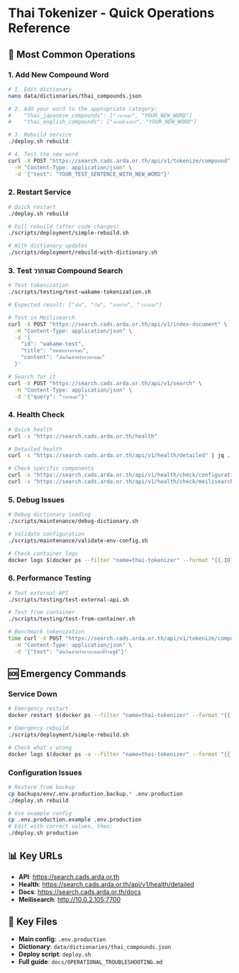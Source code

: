 # Thai Tokenizer - Quick Operations Reference

## 🚀 Most Common Operations

### 1. Add New Compound Word
```bash
# 1. Edit dictionary
nano data/dictionaries/thai_compounds.json

# 2. Add your word to the appropriate category:
#    "thai_japanese_compounds": ["วากาเมะ", "YOUR_NEW_WORD"]
#    "thai_english_compounds": ["คอมพิวเตอร์", "YOUR_NEW_WORD"]

# 3. Rebuild service
./deploy.sh rebuild

# 4. Test the new word
curl -X POST "https://search.cads.arda.or.th/api/v1/tokenize/compound" \
  -H "Content-Type: application/json" \
  -d '{"text": "YOUR_TEST_SENTENCE_WITH_NEW_WORD"}'
```

### 2. Restart Service
```bash
# Quick restart
./deploy.sh rebuild

# Full rebuild (after code changes)
./scripts/deployment/simple-rebuild.sh

# With dictionary updates
./scripts/deployment/rebuild-with-dictionary.sh
```

### 3. Test วากาเมะ Compound Search
```bash
# Test tokenization
./scripts/testing/test-wakame-tokenization.sh

# Expected result: ["ฉัน", "กิน", "สาหร่าย", "วากาเมะ"]

# Test in Meilisearch
curl -X POST "https://search.cads.arda.or.th/api/v1/index-document" \
  -H "Content-Type: application/json" \
  -d '{
    "id": "wakame-test",
    "title": "ทดสอบวากาเมะ",
    "content": "ฉันกินสาหร่ายวากาเมะ"
  }'

# Search for it
curl -X POST "https://search.cads.arda.or.th/api/v1/search" \
  -H "Content-Type: application/json" \
  -d '{"query": "วากาเมะ"}'
```

### 4. Health Check
```bash
# Quick health
curl -s "https://search.cads.arda.or.th/health"

# Detailed health
curl -s "https://search.cads.arda.or.th/api/v1/health/detailed" | jq .

# Check specific components
curl -s "https://search.cads.arda.or.th/api/v1/health/check/configuration_validity"
curl -s "https://search.cads.arda.or.th/api/v1/health/check/meilisearch"
```

### 5. Debug Issues
```bash
# Debug dictionary loading
./scripts/maintenance/debug-dictionary.sh

# Validate configuration
./scripts/maintenance/validate-env-config.sh

# Check container logs
docker logs $(docker ps --filter "name=thai-tokenizer" --format "{{.ID}}" | head -1) --tail 50
```

### 6. Performance Testing
```bash
# Test external API
./scripts/testing/test-external-api.sh

# Test from container
./scripts/testing/test-from-container.sh

# Benchmark tokenization
time curl -X POST "https://search.cads.arda.or.th/api/v1/tokenize/compound" \
  -H "Content-Type: application/json" \
  -d '{"text": "ฉันกินสาหร่ายวากาเมะที่ร้านซูชิ"}'
```

## 🆘 Emergency Commands

### Service Down
```bash
# Emergency restart
docker restart $(docker ps --filter "name=thai-tokenizer" --format "{{.ID}}" | head -1)

# Emergency rebuild
./scripts/deployment/simple-rebuild.sh

# Check what's wrong
docker logs $(docker ps -a --filter "name=thai-tokenizer" --format "{{.ID}}" | head -1)
```

### Configuration Issues
```bash
# Restore from backup
cp backups/env/.env.production.backup.* .env.production
./deploy.sh rebuild

# Use example config
cp .env.production.example .env.production
# Edit with correct values, then:
./deploy.sh production
```

## 📊 Key URLs

- **API**: https://search.cads.arda.or.th
- **Health**: https://search.cads.arda.or.th/api/v1/health/detailed
- **Docs**: https://search.cads.arda.or.th/docs
- **Meilisearch**: http://10.0.2.105:7700

## 📁 Key Files

- **Main config**: `.env.production`
- **Dictionary**: `data/dictionaries/thai_compounds.json`
- **Deploy script**: `deploy.sh`
- **Full guide**: `docs/OPERATIONAL_TROUBLESHOOTING.md`